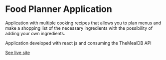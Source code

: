 # Food Planner Application

Application with multiple cooking recipes that allows you to plan menus and make a shopping list of the necessary ingredients with the possibility of adding your own ingredients.

Application developed with react js and consuming the TheMealDB API

[See live site](https://food-planner-app.netlify.app)